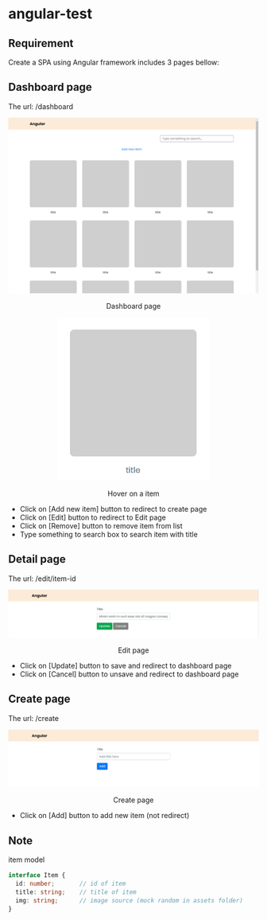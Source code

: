 # angular-test

## Requirement

Create a SPA using Angular framework includes 3 pages bellow:

## Dashboard page

The url: /dashboard

<div align="center">
  <img src="./images/dashboard.png" />
  <p>Dashboard page</p>
</div>

<div align="center">
  <img src="./images/item-hover.gif" />
  <p>Hover on a item</p>
</div>

- Click on [Add new item] button to redirect to create page
- Click on [Edit] button to redirect to Edit page
- Click on [Remove] button to remove item from list
- Type something to search box to search item with title

## Detail page

The url: /edit/item-id

<div align="center">
  <img src="./images/edit.png" />
  <p>Edit page</p>
</div>

- Click on [Update] button to save and redirect to dashboard page
- Click on [Cancel] button to unsave and redirect to dashboard page

## Create page

The url: /create

<div align="center">
  <img src="./images/create.png" />
  <p>Create page</p>
</div>

- Click on [Add] button to add new item (not redirect)

## Note

item model

```ts
interface Item {
  id: number;       // id of item
  title: string;    // title of item
  img: string;      // image source (mock random in assets folder)
}
```
